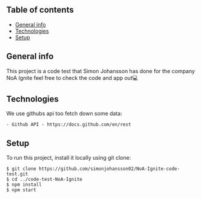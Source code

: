 ## Table of contents

-   [General info](#general-info)
-   [Technologies](#technologies)
-   [Setup](#setup)

## General info

This project is a code test that Simon Johansson has done for the company NoA Ignite feel free to check the code and app out💻

## Technologies

We use githubs api too fetch down some data:

```
- Github API - https://docs.github.com/en/rest
```

## Setup

To run this project, install it locally using git clone:

```
$ git clone https://github.com/simonjohansson02/NoA-Ignite-code-test.git
$ cd ../code-test-NoA-Ignite
$ npm install
$ npm start
```
